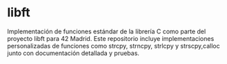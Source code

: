 # libft
Implementación de funciones estándar de la librería C como parte del proyecto libft para 42 Madrid. Este repositorio incluye implementaciones personalizadas de funciones como strcpy, strncpy, strlcpy y strscpy,calloc junto con documentación detallada y pruebas.
